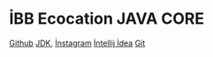# İBB Ecocation JAVA CORE
[Github]( https://github.com/bberkayberber/bootcamp1.git)
[JDK](https://www.oracle.com/tr/java/technologies/downloads/),
[İnstagram](https://www.instagram.com/bberkayberber/)
[İntellij İdea](https://www.jetbrains.com/idea/download/?section=windows)
[Git](https://git-scm.com/downloads)


